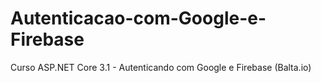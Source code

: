 # Autenticacao-com-Google-e-Firebase
Curso ASP.NET Core 3.1 - Autenticando com Google e Firebase (Balta.io)
